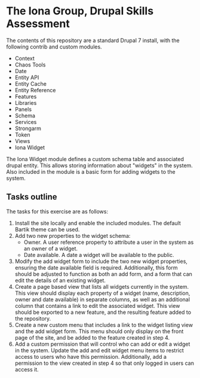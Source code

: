 # The Iona Group, Drupal Skills Assessment

The contents of this repository are a standard Drupal 7 install, with the following contrib and custom modules.

* Context
* Chaos Tools
* Date
* Entity API
* Entity Cache
* Entity Reference
* Features
* Libraries
* Panels
* Schema
* Services
* Strongarm
* Token
* Views
* Iona Widget

The Iona Widget module defines a custom schema table and associated drupal entity. This allows storing information about "widgets"
in the system. Also included in the module is a basic form for adding widgets to the system.

## Tasks outline

The tasks for this exercise are as follows:

1. Install the site locally and enable the included modules. The default Bartik theme can be used.
2. Add two new properties to the widget schema:
   * Owner. A user reference property to attribute a user in the system as an owner of a widget.
   * Date available. A date a widget will be available to the public.
3. Modify the add widget form to include the two new widget properties, ensuring the date available field is required. Additionally, this form should be adjusted to function as both an add form, and a form that can edit the details of an existing widget.
4. Create a page based view that lists all widgets currently in the system. This view should display each property of a widget (name, description, owner and date available) in separate columns, as well as an additional column that contains a link to edit the associated widget. This view should be exported to a new feature, and the resulting feature added to the repository.
5. Create a new custom menu that includes a link to the widget listing view and the add widget form. This menu should only display on the front page of the site, and be added to the feature created in step 4.
6. Add a custom permission that will control who can add or edit a widget in the system. Update the add and edit widget menu items to restrict access to users who have this permission. Additionally, add a permission to the view created in step 4 so that only logged in users can access it.
